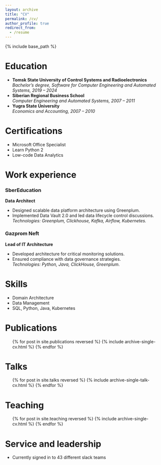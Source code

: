 ```yaml
---
layout: archive
title: "CV"
permalink: /cv/
author_profile: true
redirect_from:
  - /resume
---
```


{% include base_path %}

Education
======
- **Tomsk State University of Control Systems and Radioelectronics**  
  _Bachelor’s degree, Software for Computer Engineering and Automated Systems, 2019 – 2024_
- **Siberian Regional Business School**  
  _Computer Engineering and Automated Systems, 2007 – 2011_
- **Yugra State University**  
  _Economics and Accounting, 2007 – 2010_

Certifications
======
- Microsoft Office Specialist
- Learn Python 2
- Low-code Data Analytics

Work experience
======
### **SberEducation**  
**Data Architect**  
- Designed scalable data platform architecture using Greenplum.
- Implemented Data Vault 2.0 and led data lifecycle control discussions.  
_Technologies: Greenplum, Clickhouse, Kafka, Airflow, Kubernetes._

### **Gazprom Neft**  
**Lead of IT Architecture**  
- Developed architecture for critical monitoring solutions.
- Ensured compliance with data governance strategies.  
_Technologies: Python, Java, ClickHouse, Greenplum._

Skills
======
- Domain Architecture
- Data Management
- SQL, Python, Java, Kubernetes

Publications
======
  <ul>{% for post in site.publications reversed %}
    {% include archive-single-cv.html %}
  {% endfor %}</ul>
  
Talks
======
  <ul>{% for post in site.talks reversed %}
    {% include archive-single-talk-cv.html  %}
  {% endfor %}</ul>
  
Teaching
======
  <ul>{% for post in site.teaching reversed %}
    {% include archive-single-cv.html %}
  {% endfor %}</ul>
  
Service and leadership
======
* Currently signed in to 43 different slack teams
